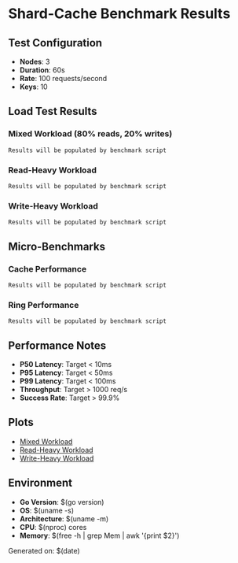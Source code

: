 # Shard-Cache Benchmark Results

## Test Configuration
- **Nodes**: 3
- **Duration**: 60s
- **Rate**: 100 requests/second
- **Keys**: 10

## Load Test Results

### Mixed Workload (80% reads, 20% writes)
```
Results will be populated by benchmark script
```

### Read-Heavy Workload
```
Results will be populated by benchmark script
```

### Write-Heavy Workload
```
Results will be populated by benchmark script
```

## Micro-Benchmarks

### Cache Performance
```
Results will be populated by benchmark script
```

### Ring Performance
```
Results will be populated by benchmark script
```

## Performance Notes

- **P50 Latency**: Target < 10ms
- **P95 Latency**: Target < 50ms  
- **P99 Latency**: Target < 100ms
- **Throughput**: Target > 1000 req/s
- **Success Rate**: Target > 99.9%

## Plots

- [Mixed Workload](results/mixed_workload.html)
- [Read-Heavy Workload](results/read_heavy.html)
- [Write-Heavy Workload](results/write_heavy.html)

## Environment

- **Go Version**: $(go version)
- **OS**: $(uname -s)
- **Architecture**: $(uname -m)
- **CPU**: $(nproc) cores
- **Memory**: $(free -h | grep Mem | awk '{print $2}')

Generated on: $(date) 